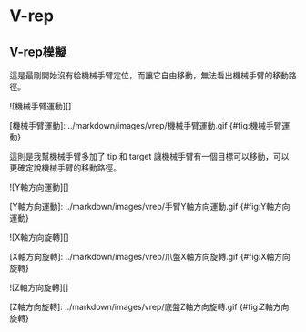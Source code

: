 V-rep
===



V-rep模擬
---

這是最剛開始沒有給機械手臂定位，而讓它自由移動，無法看出機械手臂的移動路徑。

![機械手臂運動][]

[機械手臂運動]: ../markdown/images/vrep/機械手臂運動.gif {#fig:機械手臂運動}


這則是我幫機械手臂多加了 tip 和  target 讓機械手臂有一個目標可以移動，可以更確定說機械手臂的移動路徑。

![Y軸方向運動][]

[Y軸方向運動]: ../markdown/images/vrep/手臂Y軸方向運動.gif {#fig:Y軸方向運動}

![X軸方向旋轉][]

[X軸方向旋轉]: ../markdown/images/vrep/爪盤X軸方向旋轉.gif {#fig:X軸方向旋轉}

![Z軸方向旋轉][]

[Z軸方向旋轉]: ../markdown/images/vrep/底盤Z軸方向旋轉.gif {#fig:Z軸方向旋轉}



